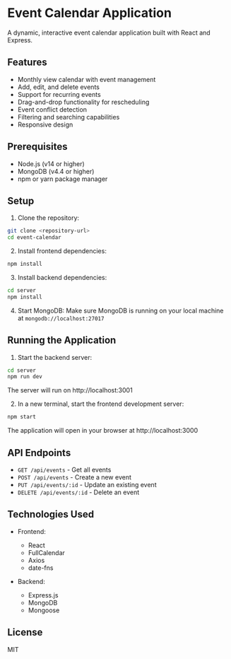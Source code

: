 # Event Calendar Application

A dynamic, interactive event calendar application built with React and Express.

## Features

- Monthly view calendar with event management
- Add, edit, and delete events
- Support for recurring events
- Drag-and-drop functionality for rescheduling
- Event conflict detection
- Filtering and searching capabilities
- Responsive design

## Prerequisites

- Node.js (v14 or higher)
- MongoDB (v4.4 or higher)
- npm or yarn package manager

## Setup

1. Clone the repository:
```bash
git clone <repository-url>
cd event-calendar
```

2. Install frontend dependencies:
```bash
npm install
```

3. Install backend dependencies:
```bash
cd server
npm install
```

4. Start MongoDB:
Make sure MongoDB is running on your local machine at `mongodb://localhost:27017`

## Running the Application

1. Start the backend server:
```bash
cd server
npm run dev
```
The server will run on http://localhost:3001

2. In a new terminal, start the frontend development server:
```bash
npm start
```
The application will open in your browser at http://localhost:3000

## API Endpoints

- `GET /api/events` - Get all events
- `POST /api/events` - Create a new event
- `PUT /api/events/:id` - Update an existing event
- `DELETE /api/events/:id` - Delete an event

## Technologies Used

- Frontend:
  - React
  - FullCalendar
  - Axios
  - date-fns

- Backend:
  - Express.js
  - MongoDB
  - Mongoose

## License

MIT 